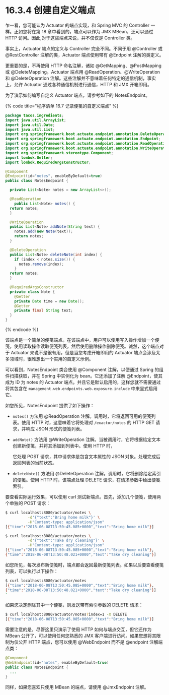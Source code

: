 # 16.3.4 创建自定义端点

乍一看，您可能认为 Actuator 的端点实现，和 Spring MVC 的 Controller 一样。正如您将在第 18 章中看到的，端点可以作为 JMX MBean，还可以通过 HTTP 访问。因此,对于这些端点来说，并不仅仅是 Controller 类。

事实上，Actuator 端点的定义与 Controller 完全不同。不同于用 @Controller 或 @RestController 注解的类，Actuator 端点使用带有 @Endpoint 注解的类定义。

更重要的是，不再使用 HTTP 命名注解，诸如 @GetMapping、@PostMapping 或 @DeleteMapping。Actuator 端点用 @ReadOperation、@WriteOperation 和 @DeleteOperation 注解。这些注解并不意味着任何特定的通信机制，事实上，允许 Actuator 通过各种通信机制进行通信，HTTP 和 JMX 开箱即用。

为了演示如何编写自定义 Actuator 端点，请参考如下的 NotesEndpoint。

{% code title="程序清单 16.7 记录便笺的自定义端点" %}
```java
package tacos.ingredients;
import java.util.ArrayList;
import java.util.Date;
import java.util.List;
import org.springframework.boot.actuate.endpoint.annotation.DeleteOperation;
import org.springframework.boot.actuate.endpoint.annotation.Endpoint;
import org.springframework.boot.actuate.endpoint.annotation.ReadOperation;
import org.springframework.boot.actuate.endpoint.annotation.WriteOperation;
import org.springframework.stereotype.Component;
import lombok.Getter;
import lombok.RequiredArgsConstructor;

@Component
@Endpoint(id="notes", enableByDefault=true)
public class NotesEndpoint {

  private List<Note> notes = new ArrayList<>();

  @ReadOperation
    public List<Note> notes() {
  return notes;
  }

  @WriteOperation
  public List<Note> addNote(String text) {
    notes.add(new Note(text));
    return notes;
  }

  @DeleteOperation
  public List<Note> deleteNote(int index) {
    if (index < notes.size()) {
      notes.remove(index);
    }
  return notes;
  }

  @RequiredArgsConstructor
  private class Note {
    @Getter
    private Date time = new Date();
    @Getter
    private final String text;
  }
}
```
{% endcode %}

该端点是一个简单的便笺端点。在该端点中，用户可以使用写入操作增加一个便笺，使用读取操作读取便笺列表，然后使用删除操作删除便笺。诚然，这个端点对于 Actuator 来说不是很有用，但是当您考虑开箱即用的 Actuator 端点会涉及太多领域时，很难想出一个实用的自定义示例。

可以看到，NotesEndpoint 类合使用 @Component 注解，以便通过 Spring 的组件扫描获取，并在 Spring 中实例化为 bean。它还添加了注解 @Endpoint，使其成为 ID 为 notes 的 Actuator 端点。并且它是默认启用的，这样您就不需要通过将其包含在 `management.web.endpoints.web.exposure.include` 中来显式启用它。

如您所见，NotesEndpoint 提供了如下操作：

* `notes()` 方法用 @ReadOperation 注解。调用时，它将返回可用的便笺列表。使用 HTTP 时，这意味着它将处理对 `/exactor/notes` 的 HTTP GET 请求，并响应 JSON 形式的便笺列表。
* `addNote()` 方法用 @WriteOperation 注解。当被调用时，它将根据给定文本创建新便笺，并将其添加到列表中。使用 HTTP 时，

  它处理 POST 请求，其中请求体是包含文本属性的 JSON 对象。处理完成后返回列表的当前状态。

* `deleteNote()` 方法用 @DeleteOperation 注解。调用时，它将删除给定索引的便笺。使用 HTTP 时，该端点处理 DELETE 请求，在请求参数中给出便笺索引。

要查看实际运行效果，可以使用 curl 测试新端点。首先，添加几个便笺，使用两个单独的 POST 请求：

```bash
$ curl localhost:8080/actuator/notes \
          -d'{"text":"Bring home milk"}' \
          -H"Content-type: application/json"
[{"time":"2018-06-08T13:50:45.085+0000","text":"Bring home milk"}]

$ curl localhost:8080/actuator/notes \
          -d'{"text":"Take dry cleaning"}' \
          -H"Content-type: application/json"
[{"time":"2018-06-08T13:50:45.085+0000","text":"Bring home milk"},
{"time":"2018-06-08T13:50:48.021+0000","text":"Take dry cleaning"}]
```

如您所见，每次发布新便笺时，端点都会返回最新便笺列表。如果以后要查看便笺列表，可以执行以下操作：

```bash
$ curl localhost:8080/actuator/notes
[{"time":"2018-06-08T13:50:45.085+0000","text":"Bring home milk"},
{"time":"2018-06-08T13:50:48.021+0000","text":"Take dry cleaning"}]
`
```

如果您决定删除其中一个便笺，则发送带有索引参数的 DELETE 请求：

```bash
$ curl localhost:8080/actuator/notes?index=1 -X DELETE
[{"time":"2018-06-08T13:50:45.085+0000","text":"Bring home milk"}]
```

需要注意的是，尽管这里只演示了使用 HTTP 如何与端点交互，但它还作为 MBean 公开了，可以使用任何您熟悉的 JMX 客户端进行访问。如果您想将其限制为仅公开 HTTP 端点，您可以使用 @WebEndpoint 而不是 @endpoint 注解端点类：

```java
@Component
@WebEndpoint(id="notes", enableByDefault=true)
public class NotesEndpoint {
  ...
}
```

同样，如果您喜欢只使用 MBean 的端点，请使用 @JmxEndpoint 注解。

